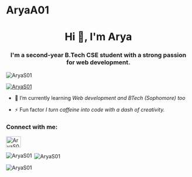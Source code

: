 # AryaA01
<h1 align="center">Hi 👋, I'm Arya</h1>
<h3 align="center">I'm a second-year B.Tech CSE student with a strong passion for web development.</h3>

<p align="left"> <img src="https://komarev.com/ghpvc/?username=AryS01&label=Profile%20views&color=0e75b6&style=flat" alt="AryaS01" /> </p>

<p align="left"> <a href="https://github.com/ryo-ma/github-profile-trophy"><img src="https://github-profile-trophy.vercel.app/?username=AryaS01" alt="AryaS01" /></a> </p>



- 🌱 I’m currently learning *Web development and BTech (Sophomore) too*

- ⚡ Fun factor *I turn caffeine into code with a  dash of creativity.*

<h3 align="left">Connect with me:</h3>
<p align="left">
<a href="www.linkedin.com/in/
arya-swarnappan-867291266" target="blank"><img align="center" src="https://raw.githubusercontent.com/rahuldkjain/github-profile-readme-generator/master/src/images/icons/Social/linked-in-alt.svg" alt="AryaS01" height="30" width="40" /></a>
</p>



<p><img align="left" src="https://github-readme-stats.vercel.app/api/top-langs?username=AryaS01&show_icons=true&locale=en&layout=compact" alt="AryaS01" /></p>

<p>&nbsp;<img align="center" src="https://github-readme-stats.vercel.app/api?username=AryaS01&show_icons=true&locale=en" alt="AryaS01" /></p>

<p><img align="center" src="https://github-readme-streak-stats.herokuapp.com/?user=AryaS01&" alt="AryaS01" /></p>
